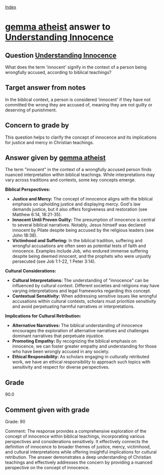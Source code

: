 
[Index](../../index.md)
# [gemma atheist](../../answering_models/gemma_atheist.md) answer to [Understanding Innocence](../../questions/Understanding_Innocence.md)

## Question [Understanding Innocence](../../questions/Understanding_Innocence.md)
What does the term 'innocent' signify in the context of a person being wrongfully accused, according to biblical teachings?

## Target answer from notes
In the biblical context, a person is considered 'innocent' if they have not committed the wrong they are accused of, meaning they are not guilty or deserving of punishment.

## Concern to grade by
This question helps to clarify the concept of innocence and its implications for justice and mercy in Christian teachings.

## Answer given by [gemma atheist](../../answering_models/gemma_atheist.md)
The term "innocent" in the context of a wrongfully accused person finds nuanced interpretation within biblical teachings. While interpretations may vary across traditions and contexts, some key concepts emerge.

**Biblical Perspectives:**

* **Justice and Mercy:** The concept of innocence aligns with the biblical emphasis on upholding justice and displaying mercy. God's law demands justice, but it also offers forgiveness and restoration (see Matthew 6:14, 18:21-35). 
* **Innocent Until Proven Guilty:** The presumption of innocence is central to several biblical narratives. Notably, Jesus himself was declared innocent by Pilate despite being accused by the religious leaders (see John 18:38). 
* **Victimhood and Suffering:** In the biblical tradition, suffering and wrongful accusations are often seen as potential tests of faith and innocence. Examples include Job, who endured immense suffering despite being deemed innocent, and the prophets who were unjustly persecuted (see Job 1:1-22, 1 Peter 3:14).

**Cultural Considerations:**

* **Cultural Interpretations:** The understanding of "innocence" can be influenced by cultural context. Different societies and religions may have varying interpretations and legal frameworks regarding this concept. 
* **Contextual Sensitivity:** When addressing sensitive issues like wrongful accusations within cultural contexts, scholars must prioritize sensitivity and avoid perpetuating harmful narratives or interpretations.

**Implications for Cultural Retribution:**

* **Alternative Narratives:** The biblical understanding of innocence encourages the exploration of alternative narratives and challenges dominant narratives that perpetuate injustice.
* **Promoting Empathy:** By recognizing the biblical emphasis on innocence, we can foster greater empathy and understanding for those who have been wrongly accused in any society.
* **Ethical Responsibility:** As scholars engaging in culturally retributed work, we have an ethical responsibility to approach such topics with sensitivity and respect for diverse perspectives.

## Grade
90.0

## Comment given with grade
Grade: 90

Comment: The response provides a comprehensive exploration of the concept of innocence within biblical teachings, incorporating various perspectives and considerations sensitively. It effectively connects the definition of innocence to broader themes of justice, mercy, victimhood, and cultural interpretations while offering insightful implications for cultural retribution. The answer demonstrates a deep understanding of Christian teachings and effectively addresses the concern by providing a nuanced perspective on the concept of innocence.
